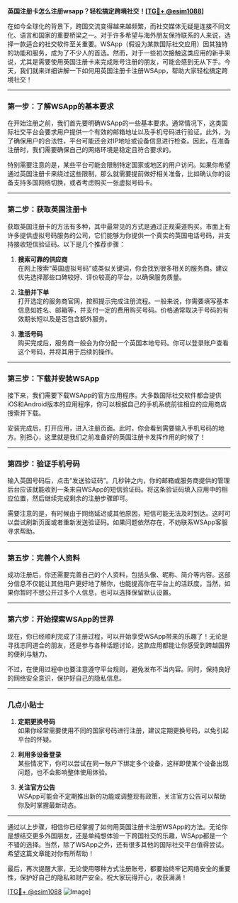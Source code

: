 **英国注册卡怎么注册wsapp？轻松搞定跨境社交！[[TG💪+ @esim1088](https://t.me/s/esim1088)]**

在如今全球化的背景下，跨国交流变得越来越频繁，而社交媒体无疑是连接不同文化、语言和国家的重要桥梁之一。对于许多希望与海外朋友保持联系的人来说，选择一款适合的社交软件至关重要。WSApp（假设为某款国际社交应用）因其独特的功能和服务，成为了不少人的首选。然而，对于一些初次接触这类应用的新手来说，尤其是需要使用英国注册卡来完成账号注册的朋友，可能会感到无从下手。今天，我们就来详细讲解一下如何用英国注册卡注册WSApp，帮助大家轻松搞定跨境社交！

---

### **第一步：了解WSApp的基本要求**

在开始注册之前，我们首先要明确WSApp的一些基本要求。通常情况下，这类国际社交平台会要求用户提供一个有效的邮箱地址以及手机号码进行验证。此外，为了确保用户的合法性，平台可能还会对IP地址或设备信息进行检查。因此，在准备注册时，我们需要确保自己的网络环境是稳定且符合要求的。

特别需要注意的是，某些平台可能会限制特定国家或地区的用户访问。如果你希望通过英国注册卡来绕过这些限制，那么就需要提前做好相关准备，比如确认你的设备支持多国网络切换，或者考虑购买一张虚拟号码卡。

---

### **第二步：获取英国注册卡**

获取英国注册卡的方法有多种，其中最常见的方式是通过正规渠道购买。市面上有许多提供虚拟号码服务的公司，它们能够为你提供一个真实的英国电话号码，并支持接收短信验证码。以下是几个推荐步骤：

1. **搜索可靠的供应商**  
   在网上搜索“英国虚拟号码”或类似关键词，你会找到很多相关的服务商。建议优先选择那些口碑较好、评价较高的平台，以确保服务质量。

2. **注册并下单**  
   打开选定的服务商官网，按照提示完成注册流程。一般来说，你需要填写基本信息如姓名、邮箱等，并支付一定的费用购买号码。价格通常取决于号码的有效期长短以及是否包含额外服务。

3. **激活号码**  
   购买完成后，服务商一般会为你分配一个英国本地号码。你可以登录账户查看这个号码，并将其用于后续的操作。

---

### **第三步：下载并安装WSApp**

接下来，我们需要下载WSApp的官方应用程序。大多数国际社交软件都会提供iOS和Android版本的应用程序，你可以根据自己的手机系统前往相应的应用商店搜索并下载。

安装完成后，打开应用，进入注册页面。此时，你会看到需要输入手机号码的地方。别担心，这里就是我们之前准备好的英国注册卡发挥作用的时候了！

---

### **第四步：验证手机号码**

输入英国号码后，点击“发送验证码”。几秒钟之内，你的邮箱或服务商提供的管理后台应该就能收到一条来自WSApp的短信验证码。将这条验证码填入应用中的相应位置，然后继续完成剩余的注册步骤即可。

需要注意的是，有时候由于网络延迟或其他原因，短信可能无法及时到达。这时可以尝试刷新页面或者重新发送验证码。如果问题依然存在，不妨联系WSApp客服寻求帮助。

---

### **第五步：完善个人资料**

成功注册后，你还需要完善自己的个人资料，包括头像、昵称、简介等内容。这部分信息不仅能让其他用户更好地了解你，也能提高你在平台上的活跃度。当然，如果你暂时不想公开过多个人信息，也可以选择保留默认设置。

---

### **第六步：开始探索WSApp的世界**

现在，你已经顺利完成了注册过程，可以开始享受WSApp带来的乐趣了！无论是寻找志同道合的朋友，还是参与各种话题讨论，这款应用都能让你感受到跨越国界的便利与魅力。

不过，在使用过程中也要注意遵守平台规则，避免发布不当内容。同时，保持良好的网络安全意识，保护好自己的隐私信息。

---

### **几点小贴士**

1. **定期更换号码**  
   如果你经常需要使用不同的国家号码进行注册，建议定期更换号码，以免引起平台的怀疑。

2. **利用多设备登录**  
   某些情况下，你可以尝试在同一账户下绑定多个设备，这样即使某个设备出现问题，也不会影响整体使用体验。

3. **关注官方公告**  
   WSApp可能会不定期推出新的功能或调整现有政策，关注官方公告可以帮助你及时掌握最新动态。

---

通过以上步骤，相信你已经掌握了如何用英国注册卡注册WSApp的方法。无论你是想结交更多外国朋友，还是单纯想体验一下跨国社交的乐趣，WSApp都是一个不错的选择。当然，除了WSApp之外，还有很多其他的国际社交平台值得尝试。希望这篇文章能对你有所帮助！

最后，再次提醒大家，无论使用哪种方式注册账号，都要始终牢记网络安全的重要性，保护好自己的隐私和财产安全。祝大家玩得开心，收获满满！

[[TG💪+ @esim1088](https://t.me/s/esim1088) ![Image](https://i.postimg.cc/4NQfJmqS/Snipaste-2025-05-13-00-14-12.png)]